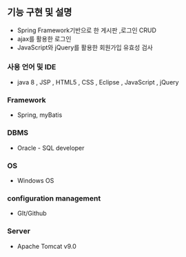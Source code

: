 ## 기능 구현 및 설명
+ Spring Framework기반으로 한 게시판 ,로그인 CRUD
+ ajax를 활용한 로그인
+ JavaScript와 jQuery를 활용한 회원가입 유효성 검사


### 사용 언어 및 IDE
+ java 8 , JSP , HTML5 , CSS , Eclipse , JavaScript , jQuery

### Framework
+ Spring, myBatis

### DBMS
+ Oracle - SQL developer

### OS
+ Windows OS

### configuration management
+ GIt/Github

### Server
+ Apache Tomcat v9.0


